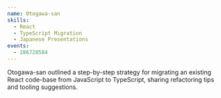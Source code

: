 ```yaml
---
name: Otogawa-san
skills:
  - React
  - TypeScript Migration
  - Japanese Presentations
events:
  - 286728584
---
```


Otogawa-san outlined a step-by-step strategy for migrating an existing React code-base from JavaScript to TypeScript, sharing refactoring tips and tooling suggestions.
